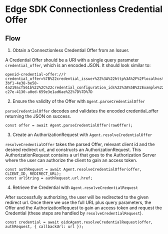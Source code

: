 # Edge SDK Connectionless Credential Offer

## Flow
1. Obtain a Connectionless Credential Offer from an Issuer.

A Credential Offer should be a URI with a single query parameter `credential_offer`, which is an encoded JSON.
It should look similar to:

```
openid-credential-offer://?credential_offer=%7B%22credential_issuer%22%3A%22http%3A%2F%2Flocalhost%3A8090%2Foid4vci%2Fissuers%2F59104e60-3bf1-4e38-be58-4a219acf561b%22%2C%22credential_configuration_ids%22%3A%5B%22Example%22%5D%2C%22grants%22%3A%7B%22authorization_code%22%3A%7B%22issuer_state%22%3A%22aa10127f-c27e-4130-a0ed-659e3e1ad6ae%22%7D%7D%7D
```


2. Ensure the validity of the Offer with `Agent.parseCredentialOffer`

`parseCredentialOffer` decodes and validates the encoded credential_offer returning the JSON on success.

```
const offer = await Agent.parseCredentialOffer(rawOffer);
```

3. Create an AuthorizationRequest with `Agent.resolveCredentialOffer`

`resolveCredentialOffer` takes the parsed Offer, relevant client id and the desired redirect url,
and constructs an AuthorizationRequest. This AuthorizationRequest contains a url that goes to the Authorization Server
where the user can authorize the client to gain an access token.

```
const authRequest = await Agent.resolveCredentialOffer(offer, CLIENT_ID, REDIRECT_URL);
const urlString = authRequest.url.href;
```

4. Retrieve the Credential with `Agent.resolveCredentialRequest`

After successfully authorizing, the user will be redirected to the given redirect url.
Once there we use the full URL plus query parameters, the Offer and the AuthorizationRequest
to gain an access token and request the Credential (these steps are handled by `resolveCredentialRequest`).

```
const credential = await oidcAgent.resolveCredentialRequest(offer, authRequest, { callbackUrl: url });
```
